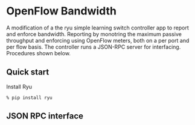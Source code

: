 OpenFlow Bandwidth
==================
A modification of a the ryu simple learning switch controller app to report and enforce bandwidth.
Reporting by monotring the maximum passive throughput and enforcing using OpenFlow meters, both on a per port and per flow basis.
The controller runs a JSON-RPC server for interfacing. Procedures shown below. 

## Quick start
Install Ryu 

`% pip install ryu`



## JSON RPC interface



